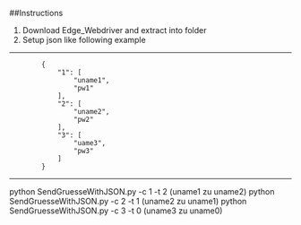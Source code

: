 ##Instructions 


1.  Download Edge_Webdriver and extract into folder
2.  Setup json like following example
___
            {
                "1": [
                    "uname1",
                    "pw1"
                ],
                "2": [
                    "uname2",
                    "pw2"
                ],
                "3": [
                    "uame3",
                    "pw3"
                ]
            }
___

python SendGruesseWithJSON.py -c 1 -t 2 (uname1 zu uname2)
python SendGruesseWithJSON.py -c 2 -t 1 (uname2 zu uname1)
python SendGruesseWithJSON.py -c 3 -t 0 (uname3 zu uname0)

